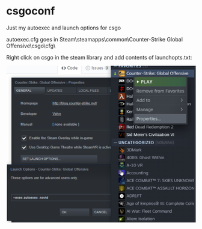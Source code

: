 # csgoconf

Just my autoexec and launch options for csgo

autoexec.cfg goes in Steam\steamapps\common\Counter-Strike Global Offensive\csgo\cfg\

Right click on csgo in the steam library and add contents of launchopts.txt:  
 
 

![img](launchopts.png)
